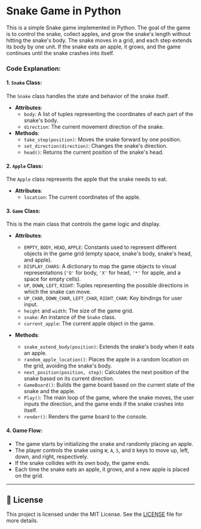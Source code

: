 # Snake Game in Python

This is a simple Snake game implemented in Python. The goal of the game is to control the snake, collect apples, and grow the snake's length without hitting the snake's body. The snake moves in a grid, and each step extends its body by one unit. If the snake eats an apple, it grows, and the game continues until the snake crashes into itself.

### Code Explanation:

#### 1. `Snake` Class:
The `Snake` class handles the state and behavior of the snake itself.
- **Attributes**:
  - `body`: A list of tuples representing the coordinates of each part of the snake's body.
  - `direction`: The current movement direction of the snake.
- **Methods**:
  - `take_step(position)`: Moves the snake forward by one position.
  - `set_direction(direction)`: Changes the snake's direction.
  - `head()`: Returns the current position of the snake's head.

#### 2. `Apple` Class:
The `Apple` class represents the apple that the snake needs to eat.
- **Attributes**:
  - `location`: The current coordinates of the apple.

#### 3. `Game` Class:
This is the main class that controls the game logic and display.
- **Attributes**:
  - `EMPTY`, `BODY`, `HEAD`, `APPLE`: Constants used to represent different objects in the game grid (empty space, snake's body, snake's head, and apple).
  - `DISPLAY_CHARS`: A dictionary to map the game objects to visual representations (`'O'` for body, `'X'` for head, `'*'` for apple, and a space for empty cells).
  - `UP`, `DOWN`, `LEFT`, `RIGHT`: Tuples representing the possible directions in which the snake can move.
  - `UP_CHAR`, `DOWN_CHAR`, `LEFT_CHAR`, `RIGHT_CHAR`: Key bindings for user input.
  - `height` and `width`: The size of the game grid.
  - `snake`: An instance of the `Snake` class.
  - `current_apple`: The current apple object in the game.
  
- **Methods**:
  - `snake_extend_body(position)`: Extends the snake's body when it eats an apple.
  - `random_apple_location()`: Places the apple in a random location on the grid, avoiding the snake's body.
  - `next_position(position, step)`: Calculates the next position of the snake based on its current direction.
  - `GameBoard()`: Builds the game board based on the current state of the snake and the apple.
  - `Play()`: The main loop of the game, where the snake moves, the user inputs the direction, and the game ends if the snake crashes into itself.
  - `render()`: Renders the game board to the console.

#### 4. Game Flow:
- The game starts by initializing the snake and randomly placing an apple.
- The player controls the snake using `W`, `A`, `S`, and `D` keys to move up, left, down, and right, respectively.
- If the snake collides with its own body, the game ends.
- Each time the snake eats an apple, it grows, and a new apple is placed on the grid.

---

## 📝 License

This project is licensed under the MIT License. See the [LICENSE](LICENSE) file for more details.
